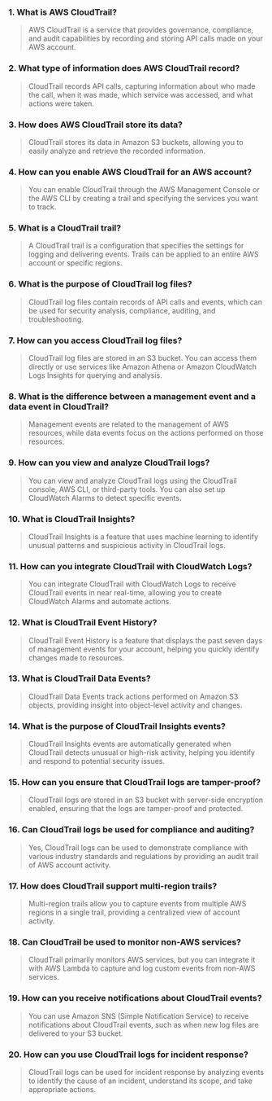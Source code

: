 ### 1. What is AWS CloudTrail?
> AWS CloudTrail is a service that provides governance, compliance, and audit capabilities by recording and storing API calls made on your AWS account.

### 2. What type of information does AWS CloudTrail record?
> CloudTrail records API calls, capturing information about who made the call, when it was made, which service was accessed, and what actions were taken.

### 3. How does AWS CloudTrail store its data?
> CloudTrail stores its data in Amazon S3 buckets, allowing you to easily analyze and retrieve the recorded information.

### 4. How can you enable AWS CloudTrail for an AWS account?
> You can enable CloudTrail through the AWS Management Console or the AWS CLI by creating a trail and specifying the services you want to track.

### 5. What is a CloudTrail trail?
> A CloudTrail trail is a configuration that specifies the settings for logging and delivering events. Trails can be applied to an entire AWS account or specific regions.

### 6. What is the purpose of CloudTrail log files?
> CloudTrail log files contain records of API calls and events, which can be used for security analysis, compliance, auditing, and troubleshooting.

### 7. How can you access CloudTrail log files?
> CloudTrail log files are stored in an S3 bucket. You can access them directly or use services like Amazon Athena or Amazon CloudWatch Logs Insights for querying and analysis.

### 8. What is the difference between a management event and a data event in CloudTrail?
> Management events are related to the management of AWS resources, while data events focus on the actions performed on those resources.

### 9. How can you view and analyze CloudTrail logs?
> You can view and analyze CloudTrail logs using the CloudTrail console, AWS CLI, or third-party tools. You can also set up CloudWatch Alarms to detect specific events.

### 10. What is CloudTrail Insights?
> CloudTrail Insights is a feature that uses machine learning to identify unusual patterns and suspicious activity in CloudTrail logs.

### 11. How can you integrate CloudTrail with CloudWatch Logs?
> You can integrate CloudTrail with CloudWatch Logs to receive CloudTrail events in near real-time, allowing you to create CloudWatch Alarms and automate actions.

### 12. What is CloudTrail Event History?
> CloudTrail Event History is a feature that displays the past seven days of management events for your account, helping you quickly identify changes made to resources.

### 13. What is CloudTrail Data Events?
> CloudTrail Data Events track actions performed on Amazon S3 objects, providing insight into object-level activity and changes.

### 14. What is the purpose of CloudTrail Insights events?
> CloudTrail Insights events are automatically generated when CloudTrail detects unusual or high-risk activity, helping you identify and respond to potential security issues.

### 15. How can you ensure that CloudTrail logs are tamper-proof?
> CloudTrail logs are stored in an S3 bucket with server-side encryption enabled, ensuring that the logs are tamper-proof and protected.

### 16. Can CloudTrail logs be used for compliance and auditing?
> Yes, CloudTrail logs can be used to demonstrate compliance with various industry standards and regulations by providing an audit trail of AWS account activity.

### 17. How does CloudTrail support multi-region trails?
> Multi-region trails allow you to capture events from multiple AWS regions in a single trail, providing a centralized view of account activity.

### 18. Can CloudTrail be used to monitor non-AWS services?
> CloudTrail primarily monitors AWS services, but you can integrate it with AWS Lambda to capture and log custom events from non-AWS services.

### 19. How can you receive notifications about CloudTrail events?
> You can use Amazon SNS (Simple Notification Service) to receive notifications about CloudTrail events, such as when new log files are delivered to your S3 bucket.

### 20. How can you use CloudTrail logs for incident response?
> CloudTrail logs can be used for incident response by analyzing events to identify the cause of an incident, understand its scope, and take appropriate actions.
